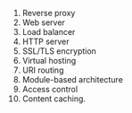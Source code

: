 1. Reverse proxy
2. Web server
3. Load balancer
4. HTTP server
5. SSL/TLS encryption
6. Virtual hosting
7. URI routing
8. Module-based architecture
9. Access control
10. Content caching.
